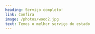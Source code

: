 ```yaml
---
heading: Serviço completo!
link: Confira
image: /photos/wood2.jpg
text: Temos o melhor serviço do estado
---
```

